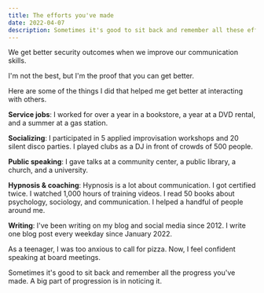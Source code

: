 ```yaml
---
title: The efforts you've made
date: 2022-04-07
description: Sometimes it's good to sit back and remember all these efforts you've made. A big part of making progress is in noticing it.
---
```


We get better security outcomes when we improve our communication skills.

I'm not the best, but I'm the proof that you can get better.

Here are some of the things I did that helped me get better at interacting with others.

**Service jobs**: I worked for over a year in a bookstore, a year at a DVD rental, and a summer at a gas station.

**Socializing**: I participated in 5 applied improvisation workshops and 20 silent disco parties. I played clubs as a DJ in front of crowds of 500 people.

**Public speaking**: I gave talks at a community center, a public library, a church, and a university.

**Hypnosis & coaching**: Hypnosis is a lot about communication. I got certified twice. I watched 1,000 hours of training videos. I read 50 books about psychology, sociology, and communication. I helped a handful of people around me.

**Writing**: I've been writing on my blog and social media since 2012. I write one blog post every weekday since January 2022. 

As a teenager, I was too anxious to call for pizza. Now, I feel confident speaking at board meetings.

Sometimes it's good to sit back and remember all the progress you've made. A big part of progression is in noticing it.
